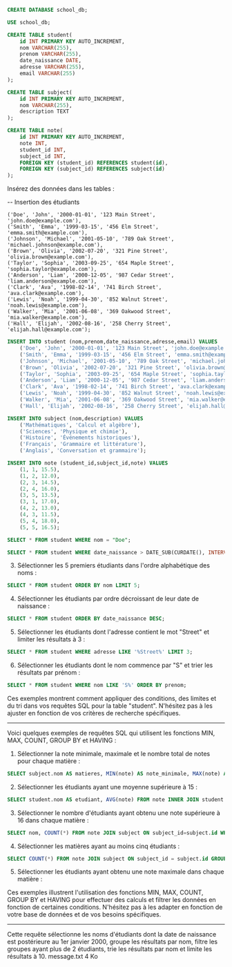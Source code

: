 <!-- Créer la base de données school_db -->

```sql
CREATE DATABASE school_db;
```

<!-- Utiliser la base de données -->

```sql
USE school_db;
```

<!-- Créer la table "student" avec id, nom, prenom, date_naissance, adresse, email -->

```sql
CREATE TABLE student(
    id INT PRIMARY KEY AUTO_INCREMENT,
    nom VARCHAR(255),
    prenom VARCHAR(255),
    date_naissance DATE,
    adresse VARCHAR(255),
    email VARCHAR(255)
);
```

<!-- Créer la table "subject" id, nom, description -->

```sql
CREATE TABLE subject(
    id INT PRIMARY KEY AUTO_INCREMENT,
    nom VARCHAR(255),
    description TEXT
);
```

<!-- Créer la table "note" avec id note et des clés étrangères pour student_id et subject_id -->

```sql
CREATE TABLE note(
    id INT PRIMARY KEY AUTO_INCREMENT,
    note INT,
    student_id INT,
    subject_id INT,
    FOREIGN KEY (student_id) REFERENCES student(id),
    FOREIGN KEY (subject_id) REFERENCES subject(id)
);
```

Insérez des données dans les tables :

-- Insertion des étudiants

    ('Doe', 'John', '2000-01-01', '123 Main Street', 'john.doe@example.com'),
    ('Smith', 'Emma', '1999-03-15', '456 Elm Street', 'emma.smith@example.com'),
    ('Johnson', 'Michael', '2001-05-10', '789 Oak Street', 'michael.johnson@example.com'),
    ('Brown', 'Olivia', '2002-07-20', '321 Pine Street', 'olivia.brown@example.com'),
    ('Taylor', 'Sophia', '2003-09-25', '654 Maple Street', 'sophia.taylor@example.com'),
    ('Anderson', 'Liam', '2000-12-05', '987 Cedar Street', 'liam.anderson@example.com'),
    ('Clark', 'Ava', '1998-02-14', '741 Birch Street', 'ava.clark@example.com'),
    ('Lewis', 'Noah', '1999-04-30', '852 Walnut Street', 'noah.lewis@example.com'),
    ('Walker', 'Mia', '2001-06-08', '369 Oakwood Street', 'mia.walker@example.com'),
    ('Hall', 'Elijah', '2002-08-16', '258 Cherry Street', 'elijah.hall@example.com');

```sql
INSERT INTO student (nom,prenom,date_naissance,adresse,email) VALUES
    ('Doe', 'John', '2000-01-01', '123 Main Street', 'john.doe@example.com'),
    ('Smith', 'Emma', '1999-03-15', '456 Elm Street', 'emma.smith@example.com'),
    ('Johnson', 'Michael', '2001-05-10', '789 Oak Street', 'michael.johnson@example.com'),
    ('Brown', 'Olivia', '2002-07-20', '321 Pine Street', 'olivia.brown@example.com'),
    ('Taylor', 'Sophia', '2003-09-25', '654 Maple Street', 'sophia.taylor@example.com'),
    ('Anderson', 'Liam', '2000-12-05', '987 Cedar Street', 'liam.anderson@example.com'),
    ('Clark', 'Ava', '1998-02-14', '741 Birch Street', 'ava.clark@example.com'),
    ('Lewis', 'Noah', '1999-04-30', '852 Walnut Street', 'noah.lewis@example.com'),
    ('Walker', 'Mia', '2001-06-08', '369 Oakwood Street', 'mia.walker@example.com'),
    ('Hall', 'Elijah', '2002-08-16', '258 Cherry Street', 'elijah.hall@example.com');
```

 <!-- Insertion des matières

    ('Mathématiques', 'Calcul et algèbre'),
    ('Sciences', 'Physique et chimie'),
    ('Histoire', 'Événements historiques'),
    ('Français', 'Grammaire et littérature'),
    ('Anglais', 'Conversation et grammaire'); -->

```sql
INSERT INTO subject (nom,description) VALUES
    ('Mathématiques', 'Calcul et algèbre'),
    ('Sciences', 'Physique et chimie'),
    ('Histoire', 'Événements historiques'),
    ('Français', 'Grammaire et littérature'),
    ('Anglais', 'Conversation et grammaire');
```

 <!-- Insertion des notes pour chaque étudiant (exemples)

    (1, 1, 15.5),
    (1, 2, 12.0),
    (2, 3, 14.5),
    (2, 4, 16.0),
    (3, 5, 13.5),
    (3, 1, 17.0),
    (4, 2, 13.0),
    (4, 3, 11.5),
    (5, 4, 18.0),
    (5, 5, 16.5); -->

```sql
INSERT INTO note (student_id,subject_id,note) VALUES
    (1, 1, 15.5),
    (1, 2, 12.0),
    (2, 3, 14.5),
    (2, 4, 16.0),
    (3, 5, 13.5),
    (3, 1, 17.0),
    (4, 2, 13.0),
    (4, 3, 11.5),
    (5, 4, 18.0),
    (5, 5, 16.5);
```

<!-- Voici quelques exemples de requêtes SQL avec des conditions, des limites et du tri appliqués à la table "étudiant" :

1. Sélectionner tous les étudiants dont le nom est "Doe" : -->

```sql
SELECT * FROM student WHERE nom = "Doe";
```

<!-- 2. Sélectionner tous les étudiants âgés de moins de 20 ans : -->

```sql
SELECT * FROM student WHERE date_naissance > DATE_SUB(CURDATE(), INTERVAL 20 YEAR);
```

3. Sélectionner les 5 premiers étudiants dans l'ordre alphabétique des noms :

```sql
SELECT * FROM student ORDER BY nom LIMIT 5;
```

4. Sélectionner les étudiants par ordre décroissant de leur date de naissance :

```sql
SELECT * FROM student ORDER BY date_naissance DESC;
```

5. Sélectionner les étudiants dont l'adresse contient le mot "Street" et limiter les résultats à 3 :

```sql
SELECT * FROM student WHERE adresse LIKE '%Street%' LIMIT 3;
```

6. Sélectionner les étudiants dont le nom commence par "S" et trier les résultats par prénom :

```sql
SELECT * FROM student WHERE nom LIKE 'S%' ORDER BY prenom;
```

Ces exemples montrent comment appliquer des conditions, des limites et du tri dans vos requêtes SQL pour la table "student". N'hésitez pas à les ajuster en fonction de vos critères de recherche spécifiques.

---

Voici quelques exemples de requêtes SQL qui utilisent les fonctions MIN, MAX, COUNT, GROUP BY et HAVING :

1. Sélectionner la note minimale, maximale et le nombre total de notes pour chaque matière :

```sql
SELECT subject.nom AS matieres, MIN(note) AS note_minimale, MAX(note) AS note_maximale, COUNT(*) AS nombre_notes FROM note INNER JOIN subject ON subject.id = subject_id GROUP BY subject_id;
```

2. Sélectionner les étudiants ayant une moyenne supérieure à 15 :

```sql
SELECT student.nom AS etudiant, AVG(note) FROM note INNER JOIN student ON student.id = student_id GROUP BY student.nom HAVING AVG(note) > 15;
```

3. Sélectionner le nombre d'étudiants ayant obtenu une note supérieure à 16 dans chaque matière :
```sql
SELECT nom, COUNT(*) FROM note JOIN subject ON subject_id=subject.id WHERE note > 16 GROUP BY subject_id;
```

4. Sélectionner les matières ayant au moins cinq étudiants :
```sql
SELECT COUNT(*) FROM note JOIN subject ON subject_id = subject.id GROUP BY subject_id HAVING COUNT(*) > 5;
```
5. Sélectionner les étudiants ayant obtenu une note maximale dans chaque matière :

Ces exemples illustrent l'utilisation des fonctions MIN, MAX, COUNT, GROUP BY et HAVING pour effectuer des calculs et filtrer les données en fonction de certaines conditions.
N'hésitez pas à les adapter en fonction de votre base de données et de vos besoins spécifiques.

---

Cette requête sélectionne les noms d'étudiants dont la date de naissance est postérieure au 1er janvier 2000, groupe les résultats par nom, filtre les groupes ayant plus de 2 étudiants, trie les résultats par nom et limite les résultats à 10.
message.txt
4 Ko
